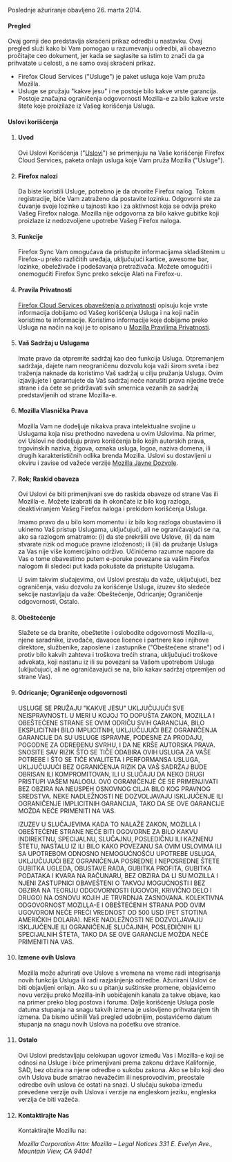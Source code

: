 Poslednje ažuriranje obavljeno 26. marta 2014.

#### Pregled

Ovaj gornji deo predstavlja skraćeni prikaz odredbi u nastavku. Ovaj pregled služi kako bi Vam pomogao u razumevanju odredbi, ali obavezno pročitajte ceo dokument, jer kada se saglasite sa istim to znači da ga prihvatate u celosti, a ne samo ovaj skraćeni prikaz.

- Firefox Cloud Services ("Usluge") je paket usluga koje Vam pruža Mozilla. 
- Usluge se pružaju "kakve jesu" i ne postoje bilo kakve vrste garancija. Postoje značajna ograničenja odgovornosti Mozilla-e za bilo kakve vrste štete koje proizilaze iz Vašeg korišćenja Usluga.

#### Uslovi korišćenja

1. #### Uvod

    Ovi Uslovi Korišćenja ("<u>Uslovi</u>") se primenjuju na Vaše korišćenje Firefox Cloud Services, paketa onlajn usluga koje Vam pruža Mozilla ("Usluge").

2. #### Firefox nalozi

    Da biste koristili Usluge, potrebno je da otvorite Firefox nalog.  Tokom registracije, biće Vam zatraženo da postavite lozinku. Odgovorni ste za čuvanje svoje lozinke u tajnosti kao i za aktivnost koja se odvija preko Vašeg Firefox naloga. Mozilla nije odgovorna za bilo kakve gubitke koji proizlaze iz nedozvoljene upotrebe Vašeg Firefox naloga.

3. #### Funkcije

    Firefox Sync Vam omogućava da pristupite informacijama skladištenim u Firefox-u preko različitih uređaja, uključujući kartice, awesome bar, lozinke, obeleživače i podešavanja pretraživača. Možete omogućiti i onemogućiti Firefox Sync preko sekcije Alati na Firefox-u.

4. #### Pravila Privatnosti

    <a href="https://accounts-latest.dev.lcip.org/legal/privacy">Firefox Cloud Services obaveštenja o privatnosti</a> opisuju koje vrste informacija dobijamo od Vašeg korišćenja Usluga i na koji način koristimo te informacije. Koristimo informacije koje dobijamo preko Usluga na način na koji je to opisano u <a href="http://www.mozilla.org/privacy/" target="_blank">Mozilla Pravilima Privatnosti</a>.

5. #### Vaš Sadržaj u Uslugama

    Imate pravo da otpremite sadržaj kao deo funkcija Usluga. Otpremanjem sadržaja, dajete nam neograničenu dozvolu koja važi širom sveta i bez traženja naknade da koristimo Vaš sadržaj u cilju pružanja Usluga. Ovim izjavljujete i garantujete da Vaš sadržaj neće narušiti prava nijedne treće strane i da ćete se pridržavati svih smernica vezanih za sadržaj predstavljenih od strane Mozilla-e.

6. #### Mozilla Vlasnička Prava

    Mozilla Vam ne dodeljuje nikakva prava intelektualne svojine u Uslugama koja nisu prethodno navedena u ovim Uslovima. Na primer, ovi Uslovi ne dodeljuju pravo korišćenja bilo kojih autorskih prava, trgovinskih naziva, žigova, oznaka usluga, logoa, naziva domena, ili drugih karakterističnih odlika brenda Mozilla. Uslovi su dostavljeni u okviru i zavise od važeće verzije <a href="http://www.mozilla.org/MPL/" target="_blank">Mozilla Javne Dozvole</a>.

7. #### Rok; Raskid obaveza

    Ovi Uslovi će biti primenjivani sve do raskida obaveze od strane Vas ili Mozilla-e. Možete izabrati da ih okončate iz bilo kog razloga, deaktiviranjem Vašeg Firefox naloga i prekidom korišćenja Usluga.

    Imamo pravo da u bilo kom momentu i iz bilo kog razloga obustavimo ili ukinemo Vaš pristup Uslugama, uključujući, ali ne ograničavajući se na, ako sa razlogom smatramo: (i) da ste prekršili ove Uslove, (ii) da nam stvarate rizik od moguće pravne izloženosti; ili (iii) da pružanje Usluga za Vas nije više komercijalno održivo. Učinićemo razumne napore da Vas o tome obavestimo putem e-poruke povezane sa vašim Firefox nalogom ili sledeći put kada pokušate da pristupite Uslugama.

    U svim takvim slučajevima, ovi Uslovi prestaju da važe, uključujući, bez ograničenja, vašu dozvolu za korišćenje Usluga, izuzev što sledeće sekcije nastavljaju da važe: Obeštećenje, Odricanje; Ograničenje odgovornosti, Ostalo.

8. #### Obeštećenje

    Slažete se da branite, obeštetite i oslobodite odgovornosti Mozilla-u, njene saradnike, izvođače, davaoce licence i partnere kao i njihove direktore, službenike, zaposlene i zastupnike ("Obeštećene strane") od i protiv bilo kakvih zahteva i troškova trećih strana, uključujući troškove advokata, koji nastanu iz ili su povezani sa Vašom upotrebom Usluga (uključujući, ali ne ograničavajući se na, bilo kakav sadržaj otpremljen od strane Vas).

9. #### Odricanje; Ograničenje odgovornosti

    USLUGE SE PRUŽAJU "KAKVE JESU" UKLJUČUJUĆI SVE NEISPRAVNOSTI. U MERI U KOJOJ TO DOPUŠTA ZAKON, MOZILLA I OBEŠTEĆENE STRANE SE OVIM ODRIČU SVIH GARANCIJA, BILO EKSPLICITNIH BILO IMPLICITNIH, UKLJUČUJUĆI BEZ OGRANIČENJA GARANCIJE DA SU USLUGE ISPRAVNE, PODESNE ZA PRODAJU, POGODNE ZA ODREĐENU SVRHU, I DA NE KRŠE AUTORSKA PRAVA. SNOSITE SAV RIZIK ŠTO SE TIČE ODABIRA OVIH USLUGA ZA VAŠE POTREBE I ŠTO SE TIČE KVALITETA I PERFORMANSA USLUGA, UKLJUČUJUĆI BEZ OGRANIČENJA RIZIK DA VAŠ SADRŽAJ BUDE OBRISAN ILI KOMPROMITOVAN, ILI U SLUČAJU DA NEKO DRUGI PRISTUPI VAŠEM NALOGU. OVO OGRANIČENJE ĆE SE PRIMENJIVATI BEZ OBZIRA NA NEUSPEH OSNOVNOG CILJA BILO KOG PRAVNOG SREDSTVA. NEKE NADLEŽNOSTI NE DOZVOLJAVAJU ISKLJUČENJE ILI OGRANIČENJE IMPLICITNIH GARANCIJA, TAKO DA SE OVE GARANCIJE MOŽDA NEĆE PRIMENITI NA VAS.

    IZUZEV U SLUČAJEVIMA KADA TO NALAŽE ZAKON, MOZILLA I OBEŠTEĆENE STRANE NEĆE BITI OGOVORNE ZA BILO KAKVU INDIREKTNU, SPECIJALNU, SLUČAJNU, POSLEDIČNU ILI KAZNENU ŠTETU, NASTALU IZ ILI BILO KAKO POVEZANU SA OVIM USLOVIMA ILI SA UPOTREBOM ODNOSNO NEMOGUĆNOŠĆU UPOTREBE USLUGA, UKLJUČUJUĆI BEZ OGRANIČENJA POSREDNE I NEPOSREDNE ŠTETE GUBITKA UGLEDA, OBUSTAVE RADA, GUBITKA PROFITA, GUBITKA PODATAKA I KVARA NA RAČUNARU, BEZ OBZIRA DA LI SU MOZILLA I NJENI ZASTUPNICI OBAVEŠTENI O TAKVOJ MOGUĆNOSTI I BEZ OBZIRA NA TEORIJU ODGOVORNOSTI (UGOVOR, KRIVIČNO DELO I DRUGO) NA OSNOVU KOJIH JE TRVRDNJA ZASNOVANA. KOLEKTIVNA ODGOVORNOST MOZILLA-E I OBEŠTEĆENIH STRANA POD OVIM UGOVOROM NEĆE PREĆI VREDNOST OD 500 USD (PET STOTINA AMERIČKIH DOLARA). NEKE NADLEŽNOSTI NE DOZVOLJAVAJU ISKLJUČENJE ILI OGRANIČENJE SLUČAJNIH, POSLEDIČNIH ILI SPECIJALNIH ŠTETA, TAKO DA SE OVE GARANCIJE MOŽDA NEĆE PRIMENITI NA VAS.

10. #### Izmene ovih Uslova

    Mozilla može ažurirati ove Uslove s vremena na vreme radi integrisanja novih funkcija Usluga ili radi razjašnjenja odredbe. Ažurirani Uslovi će biti objavljeni onlajn. Ako su u pitanju suštinske promene, objavićemo novu verziju preko Mozilla-inih uobičajenih kanala za takve objave, kao na primer preko blog postova i foruma. Dalje korišćenje Usluga posle datuma stupanja na snagu takvih izmena je uslovljeno prihvatanjem tih izmena. Da bismo učinili Vaš pregled udobnijim, postavićemo datum stupanja na snagu novih Uslova na početku ove stranice.

11. #### Ostalo

    Ovi Uslovi predstavljaju celokupan ugovor između Vas i Mozilla-e koji se odnosi na Usluge i biće primenjivani prema zakonu države Kalifornije, SAD, bez obzira na njene odredbe o sukobu zakona. Ako se bilo koji deo ovih Uslova bude smatrao nevažećim ili nesprovodivim, preostale odredbe ovih uslova će ostati na snazi. U slučaju sukoba između prevedene verzije ovih Uslova i verzije na engleskom jeziku, engleska verzija će biti važeća.

12. #### Kontaktirajte Nas

    Kontaktirajte Mozillu na:

    <address>
      Mozilla Corporation 
      Attn: Mozilla – Legal Notices 
      331 E. Evelyn Ave., 
      Mountain View, CA 94041 
    </address>
